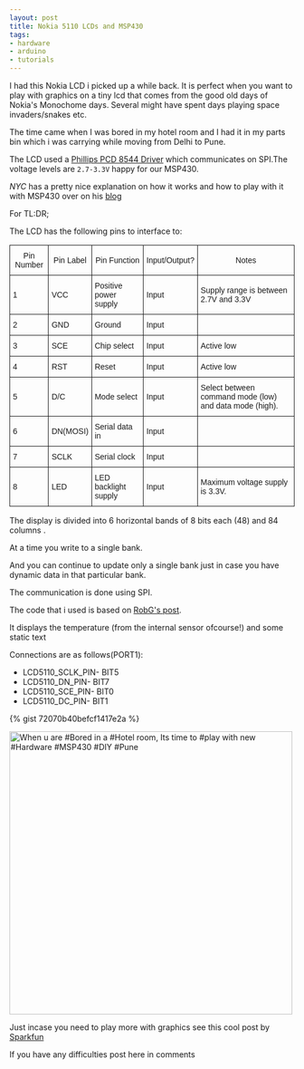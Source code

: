 ```yaml
---
layout: post
title: Nokia 5110 LCDs and MSP430
tags:
- hardware
- arduino
- tutorials
---
```


I had this Nokia LCD i picked up a while back. It is perfect when you want to play with graphics on a tiny lcd that comes from the good old days of Nokia's Monochome days. Several might have spent days playing space invaders/snakes etc. 

The time came when I was bored in my hotel room and I had it in my parts bin which i was carrying while moving from Delhi to Pune.

The LCD used a [Phillips PCD 8544 Driver](https://www.sparkfun.com/datasheets/LCD/Monochrome/Nokia5110.pdf) which communicates on SPI.The voltage levels are `2.7-3.3V` happy for our MSP430.

*NYC* has a pretty nice explanation on how it works and how to play with it with MSP430 over on his [blog](http://www.msp430launchpad.com/2012/08/using-nokia-lcd-library.html) 

For TL:DR; 

The LCD has the following pins to interface to:
<style type="text/css">
.tg  {border-collapse:collapse;border-spacing:0;}
.tg td{font-family:Arial, sans-serif;font-size:14px;padding:10px 5px;border-style:solid;border-width:1px;overflow:hidden;word-break:normal;}
.tg th{font-family:Arial, sans-serif;font-size:14px;font-weight:normal;padding:10px 5px;border-style:solid;border-width:1px;overflow:hidden;word-break:normal;}
</style>
<table class="tg">
  <tr>
    <th class="tg-031e">Pin Number</th>
    <th class="tg-031e">Pin Label</th>
    <th class="tg-031e">Pin Function</th>
    <th class="tg-031e">Input/Output?</th>
    <th class="tg-031e">Notes</th>
  </tr>
  <tr>
    <td class="tg-031e">1</td>
    <td class="tg-031e">VCC</td>
    <td class="tg-031e">Positive power supply</td>
    <td class="tg-031e">Input</td>
    <td class="tg-031e">Supply range is between 2.7V and 3.3V</td>
  </tr>
  <tr>
    <td class="tg-031e">2</td>
    <td class="tg-031e">GND</td>
    <td class="tg-031e">Ground</td>
    <td class="tg-031e">Input</td>
    <td class="tg-031e"></td>
  </tr>
  <tr>
    <td class="tg-031e">3</td>
    <td class="tg-031e">SCE</td>
    <td class="tg-031e">Chip select</td>
    <td class="tg-031e">Input</td>
    <td class="tg-031e">Active low</td>
  </tr>
  <tr>
    <td class="tg-031e">4</td>
    <td class="tg-031e">RST</td>
    <td class="tg-031e">Reset</td>
    <td class="tg-031e">Input</td>
    <td class="tg-031e">Active low</td>
  </tr>
  <tr>
    <td class="tg-031e">5</td>
    <td class="tg-031e">D/C</td>
    <td class="tg-031e">Mode select</td>
    <td class="tg-031e">Input</td>
    <td class="tg-031e">Select between command mode (low) and data mode (high).</td>
  </tr>
  <tr>
    <td class="tg-031e">6</td>
    <td class="tg-031e">DN(MOSI)</td>
    <td class="tg-031e">Serial data in</td>
    <td class="tg-031e">Input</td>
    <td class="tg-031e"></td>
  </tr>
  <tr>
    <td class="tg-031e">7</td>
    <td class="tg-031e">SCLK</td>
    <td class="tg-031e">Serial clock</td>
    <td class="tg-031e">Input</td>
    <td class="tg-031e"></td>
  </tr>
  <tr>
    <td class="tg-031e">8</td>
    <td class="tg-031e">LED</td>
    <td class="tg-031e">LED backlight supply</td>
    <td class="tg-031e">Input</td>
    <td class="tg-031e">Maximum voltage supply is 3.3V.</td>
  </tr>
</table>

The display is divided into 6 horizontal bands of 8 bits each (48) and 84 columns .

At a time you write to a single bank.

And you can continue to update only a single bank just in case you have dynamic data in that particular bank.

The communication is done using SPI.

The code that i used is based on [RobG's post](http://forum.43oh.com/topic/1312-nokia-5110-display/).

It displays the temperature (from the internal sensor ofcourse!) and some static text

Connections are as follows(PORT1):

* LCD5110_SCLK_PIN- BIT5
* LCD5110_DN_PIN- BIT7
* LCD5110_SCE_PIN- BIT0
* LCD5110_DC_PIN- BIT1



{% gist 72070b40befcf1417e2a %}

<a href="https://www.flickr.com/photos/94411929@N06/14631629150" title="When u are #Bored in a #Hotel room, Its time to #play with new #Hardware #MSP430 #DIY #Pune by Rohit Gupta, on Flickr"><img src="https://farm6.staticflickr.com/5576/14631629150_4d33d536b4.jpg" width="500" height="500" alt="When u are #Bored in a #Hotel room, Its time to #play with new #Hardware #MSP430 #DIY #Pune" align="center"></a>

Just incase you need to play more with graphics see this cool post by [Sparkfun](https://learn.sparkfun.com/tutorials/graphic-lcd-hookup-guide)

If you have any difficulties post here in comments
